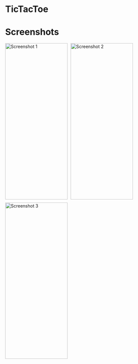 # TicTacToe
 

# Screenshots

<div style="display: flex; flex-wrap: wrap; gap: 10px;">

  <img src="https://github.com/qpcGH/TicTacToe/assets/74194364/757b0d20-fe75-4c00-9968-36dbe7183e46" alt="Screenshot 1" width="200" height="500"/>
 
  <img src="https://github.com/qpcGH/TicTacToe/assets/74194364/d25f9d08-0f35-4ec9-b123-71635a73e2a7" alt="Screenshot 2" width="200" height="500"/>

  <img src="https://github.com/qpcGH/TicTacToe/assets/74194364/ba358e20-e98f-4b3b-8954-6e8e6a439a65" alt="Screenshot 3" width="200" height="500"/>
  



</div>
